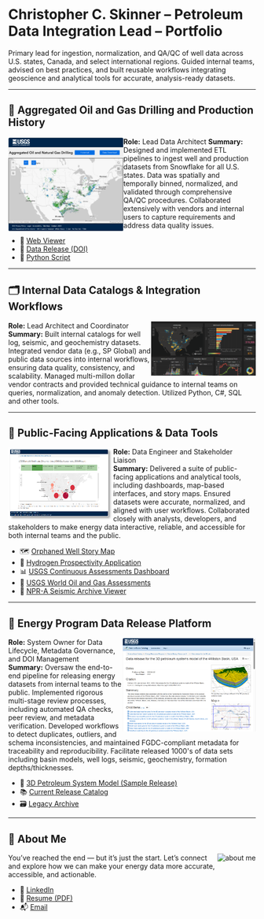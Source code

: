 # Christopher C. Skinner – Petroleum Data Integration Lead – Portfolio

Primary lead for ingestion, normalization, and QA/QC of well data across U.S. states, Canada, and select international regions. Guided internal teams, advised on best practices, and built reusable workflows integrating geoscience and analytical tools for accurate, analysis-ready datasets.

---

## 📍 Aggregated Oil and Gas Drilling and Production History 
<img src="aggregated_OG_map.png" alt="Oil Gas Viewer" height="190" align="left"/>

**Role:** Lead Data Architect
**Summary:** Designed and implemented ETL pipelines to ingest well and production datasets from Snowflake for all U.S. states. Data was spatially and temporally binned, normalized, and validated through comprehensive QA/QC procedures. Collaborated extensively with vendors and internal users to capture requirements and address data quality issues.
- 🔗 [Web Viewer](https://certmapper.cr.usgs.gov/data/apps/oil_gas_cells/)  
- 📄 [Data Release (DOI)](https://doi.org/10.5066/P9UIR5HE)  
- 🐍 [Python Script](https://github.com/kingshorthair/resume/blob/main/production_aggregation.py)

---

## 🗂️ Internal Data Catalogs & Integration Workflows  
<img src="sp_dashboard.png" alt="dashboard" height="110" align="right"/>

**Role:** Lead Architect and Coordinator   
**Summary:** Built internal catalogs for well log, seismic, and geochemistry datasets. Integrated vendor data (e.g., SP Global) and public data sources into internal workflows, ensuring data quality, consistency, and scalability. Managed multi-millon dollar vendor contracts and provided technical guidance to internal teams on queries, normalization, and anomaly detection. Utilized Python, C#, SQL and other tools. 

---

## 🧭 Public-Facing Applications & Data Tools 
<img src="noga_dashboard.png" alt="NOGA dashboard" height="150" align="left"/>

**Role:** Data Engineer and Stakeholder Liaison  
**Summary:** Delivered a suite of public-facing applications and analytical tools, including dashboards, map-based interfaces, and story maps. Ensured datasets were accurate, normalized, and aligned with user workflows. Collaborated closely with analysts, developers, and stakeholders to make energy data interactive, reliable, and accessible for both internal teams and the public. 
- 🗺️ [Orphaned Well Story Map](https://certmapper.cr.usgs.gov/data/apps/orphanedwell_waterquality/)  
- 🔗 [Hydrogen Prospectivity Application](https://certmapper.cr.usgs.gov/data/apps/hydrogen/)  
- 📊 [USGS Continuous Assessments Dashboard](https://certmapper.cr.usgs.gov/data/apps/noga-summary/)  
- 📰 [USGS World Oil and Gas Assessments](https://certmapper.cr.usgs.gov/data/apps/world-energy/)
- 🧾 [NPR-A Seismic Archive Viewer](https://certmapper.cr.usgs.gov/data/apps/npra/)

---

## 🔁 Energy Program Data Release Platform  
<img src="williston_data_release.png" alt="Williston data release" height="190" align="right"/>

**Role:** System Owner for Data Lifecycle, Metadata Governance, and DOI Management  
**Summary:** Oversaw the end-to-end pipeline for releasing energy datasets from internal teams to the public. Implemented rigorous multi-stage review processes, including automated QA checks, peer review, and metadata verification. Developed workflows to detect duplicates, outliers, and schema inconsistencies, and maintained FGDC-compliant metadata for traceability and reproducibility. Facilitate released 1000's of data sets including basin models, well logs, seismic, geochemistry, formation depths/thicknesses. 
- 📄 [3D Petroleum System Model (Sample Release)](https://doi.org/10.5066/P9N7O1OT)  
- 📚 [Current Release Catalog](https://www.sciencebase.gov/catalog/folder/59cab03de4b017cf314094df)  
- 🗃️ [Legacy Archive](https://www.sciencebase.gov/catalog/folder/601c5893d34e94a4b9fc2742)

---

## 👋 About Me
<img src="https://avatars.githubusercontent.com/u/24614050" alt="about me" height="110" align="right"/>
You’ve reached the end — but it’s just the start. Let’s connect and explore how we can make your energy data more accurate, accessible, and actionable.

- 🔗 [LinkedIn](https://www.linkedin.com/in/chriscskinner/)
- 📄 [Resume (PDF)](./resume.pdf)
- 📬 [Email](mailto:kingshorthair@gmail.com)
